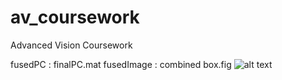 # av_coursework
Advanced Vision Coursework

fusedPC    : finalPC.mat
fusedImage : combined box.fig
![alt text](https://github.com/JianmengYu/av_coursework/blob/master/pic.png)
